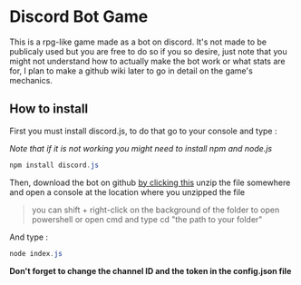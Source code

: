 # Discord Bot Game

This is a rpg-like game made as a bot on discord. It's not made to be publicaly used but you are free to do so if you so desire, just note that you might not understand how to actually make the bot work or what stats are for, I plan to make a github wiki later to go in detail on the game's mechanics.

## How to install

First you must install discord.js, to do that go to your console and type :


*Note that if it is not working you might need to install npm and node.js*

```powershell
npm install discord.js
```

Then, download the bot on github [by clicking this](https://github.com/Elynejs/game-public/archive/master.zip "Download link for the bot") unzip the file somewhere and open a console at the location where you unzipped the file
> you can shift + right-click on the background of the folder to open powershell or open cmd and type cd "the path to your folder"

And type :

```powershell
node index.js
```

__**Don't forget to change the channel ID and the token in the config.json file**__
